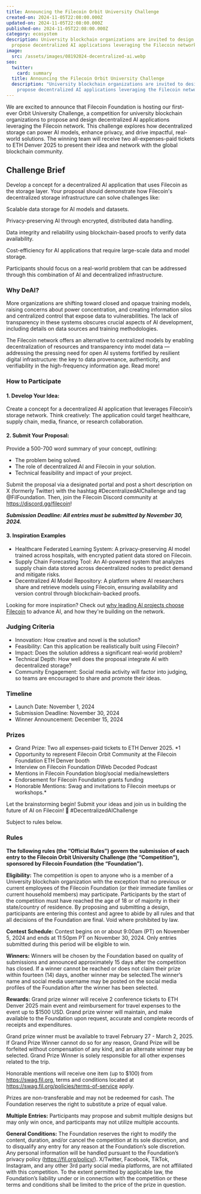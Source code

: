 ```yaml
---
title: Announcing the Filecoin Orbit University Challenge
created-on: 2024-11-05T22:08:00.000Z
updated-on: 2024-11-05T22:08:00.000Z
published-on: 2024-11-05T22:08:00.000Z
category: ecosystem
description: University blockchain organizations are invited to design and
  propose decentralized AI applications leveraging the Filecoin network.
image:
  src: /assets/images/08192024-decentralized-ai.webp
seo:
  twitter:
    card: summary
  title: Announcing the Filecoin Orbit University Challenge
  description: "University blockchain organizations are invited to design and
    propose decentralized AI applications leveraging the Filecoin network. "
---
```

We are excited to announce that Filecoin Foundation is hosting our first-ever Orbit University Challenge, a competition for university blockchain organizations to propose and design decentralized AI applications leveraging the Filecoin network. This challenge explores how decentralized storage can power AI models, enhance privacy, and drive impactful, real-world solutions. The winning team will receive two all-expenses-paid tickets to ETH Denver 2025 to present their idea and network with the global blockchain community.

## Challenge Brief

Develop a concept for a decentralized AI application that uses Filecoin as the storage layer. Your proposal should demonstrate how Filecoin's decentralized storage infrastructure can solve challenges like:

Scalable data storage for AI models and datasets.

Privacy-preserving AI through encrypted, distributed data handling.

Data integrity and reliability using blockchain-based proofs to verify data availability.

Cost-efficiency for AI applications that require large-scale data and model storage.

Participants should focus on a real-world problem that can be addressed through this combination of AI and decentralized infrastructure.

### Why DeAI? 

More organizations are shifting toward closed and opaque training models, raising concerns about power concentration, and creating information silos and centralized control that expose data to vulnerabilities. The lack of transparency in these systems obscures crucial aspects of AI development, including details on data sources and training methodologies. 

The Filecoin network offers an alternative to centralized models by enabling decentralization of resources and transparency into model data –– addressing the pressing need for open AI systems fortified by resilient digital infrastructure: the key to data provenance, authenticity, and verifiability in the high-frequency information age. Read more!

### How to Participate

#### **1. Develop Your Idea:**

Create a concept for a decentralized AI application that leverages Filecoin’s storage network. Think creatively: The application could target healthcare, supply chain, media, finance, or research collaboration.

#### **2. Submit Your Proposal:**

Provide a 500-700 word summary of your concept, outlining:

* The problem being solved.
* The role of decentralized AI and Filecoin in your solution.
* Technical feasibility and impact of your project.

Submit the proposal via a designated portal and post a short description on X (formerly Twitter) with the hashtag #DecentralizedAIChallenge and tag @FilFoundation. Then, join the Filecoin Discord community at <https://discord.gg/filecoin>!

***Submission Deadline: All entries must be submitted by November 30, 2024.***

#### **3. Inspiration Examples**

* Healthcare Federated Learning System: A privacy-preserving AI model trained across hospitals, with encrypted patient data stored on Filecoin.
* Supply Chain Forecasting Tool: An AI-powered system that analyzes supply chain data stored across decentralized nodes to predict demand and mitigate risks.
* Decentralized AI Model Repository: A platform where AI researchers share and retrieve models using Filecoin, ensuring availability and version control through blockchain-backed proofs.

Looking for more inspiration? Check out [why leading AI projects choose Filecoin](https://www.fil.org/blog/leading-ai-projects-choose-filecoin-to-advance-ai-marking-the-networks-leading-role-as-depin-backbone-for-ai) to advance AI, and how they're building on the network.

### Judging Criteria

* Innovation: How creative and novel is the solution?
* Feasibility: Can this application be realistically built using Filecoin?
* Impact: Does the solution address a significant real-world problem?
* Technical Depth: How well does the proposal integrate AI with decentralized storage?
* Community Engagement: Social media activity will factor into judging, so teams are encouraged to share and promote their ideas.

### Timeline

* Launch Date: November 1, 2024 
* Submission Deadline: November 30, 2024
* Winner Announcement: December 15, 2024

### Prizes

* Grand Prize: Two all expenses-paid tickets to ETH Denver 2025. *1
* Opportunity to represent Filecoin Orbit Community at the Filecoin Foundation ETH Denver booth
* Interview on Filecoin Foundation DWeb Decoded Podcast
* Mentions in Filecoin Foundation blog/social media/newsletters
* Endorsement for Filecoin Foundation grants funding 
* Honorable Mentions: Swag and invitations to Filecoin meetups or workshops.*

Let the brainstorming begin! Submit your ideas and join us in building the future of AI on Filecoin! 🧠 #DecentralizedAIChallenge

Subject to rules below. 

### Rules

**The following rules  (the “Official Rules”) govern the submission of each entry to the Filecoin Orbit University Challenge (the “Competition”), sponsored by Filecoin Foundation (the “Foundation”).** 

**Eligibility:** The competition is open to anyone who is a member of a University blockchain organization with the exception that no previous or current employees of the Filecoin Foundation (or their immediate families or current household members) may participate. Participants by the start of the competition must have reached the age of 18 or of majority in their state/country of residence. By proposing and submitting a design, participants are entering this contest and agree to abide by all rules and that all decisions of the Foundation are final. Void where prohibited by law.

**Contest Schedule:** Contest begins on or about 9:00am (PT) on November 5, 2024 and ends at 11:50pm PT on November 30, 2024. Only entries submitted during this period will be eligible to win.

**Winners:** Winners will be chosen by the Foundation based on quality of submissions and announced approximately 15 days after the competition has closed. If a winner cannot be reached or does not claim their prize within fourteen (14) days, another winner may be selected.The winner’s name and social media username may be posted on the social media profiles of the Foundation after the winner has been selected.

**Rewards:** Grand prize winner will receive 2 conference tickets to ETH Denver 2025 main event and reimbursement for travel expenses to the event up to $1500 USD. Grand prize winner will maintain, and make available to the Foundation upon request, accurate and complete records of receipts and expenditures. 

Grand prize winner must be available to travel February 27 - March 2, 2025. If Grand Prize Winner cannot do so for any reason, Grand Prize will be forfeited without compensation of any kind, and an alternate winner may be selected. Grand Prize Winner is solely responsible for all other expenses related to the trip.

Honorable mentions will receive one item (up to $100) from <https://swag.fil.org>, terms and conditions located at <https://swag.fil.org/policies/terms-of-service> apply. 

Prizes are non-transferable and may not be redeemed for cash. The Foundation reserves the right to substitute a prize of equal value. 

**Multiple Entries:** Participants may propose and submit multiple designs but may only win once, and participants may not utilize multiple accounts. 

**General Conditions:** The Foundation reserves the right to modify the content, duration, and/or cancel the competition at its sole discretion, and to disqualify any entry for any reason at the Foundation’s sole discretion.  Any personal information will be handled pursuant to the Foundation’s privacy policy (<https://fil.org/policy/>). X/Twitter, Facebook, TikTok, Instagram, and any other 3rd party social media platforms, are not affiliated with this competition. To the extent permitted by applicable law, the Foundation’s liability under or in connection with the competition or these terms and conditions shall be limited to the price of the prize in question.
